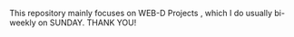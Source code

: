This repository mainly focuses on WEB-D Projects , which I do usually bi-weekly on SUNDAY.
THANK YOU!
